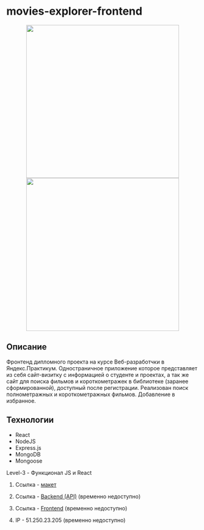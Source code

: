 # movies-explorer-frontend
<div align=center>
<img src="https://github.com/Rafforty/movies-explorer-frontend/assets/96177295/9bb558bc-deb3-4f80-85d8-0eac4820e5ec" width=400px>
<img src="https://github.com/Rafforty/movies-explorer-frontend/assets/96177295/75e26158-16f9-477e-be9e-49f22ae40ff3" width=400px>
</div>



## Описание
Фронтенд дипломного проекта на курсе Веб-разработчки в Яндекс.Практикум. Одностраничное приложение которое представляет из себя сайт-визитку с информацией о студенте и проектах, а так же сайт для поиска фильмов и короткометражек в библиотеке (заранее сформированной), доступный после регистрации. Реализован поиск полнометражных и короткометражных фильмов. Добавление в избранное.

## Технологии
- React
- NodeJS
- Express.js
- MongoDB
- Mongoose

Level-3 - Функционал JS и React

1. Ссылка - [макет](https://www.figma.com/file/hiZYnor3RDXgocCkT1eUkQ/Diploma-(Copy)?node-id=891%3A3857&t=LsbNNeHqXyoFKWtW-0)

2. Ссылка - [Backend (API)](https://api.movies.diploma.nomoredomains.icu) (временно недоступно)

3. Ссылка - [Frontend](https://movies.diploma.nomoredomains.icu) (временно недоступно)

5. IP - 51.250.23.205 (временно недоступно)
